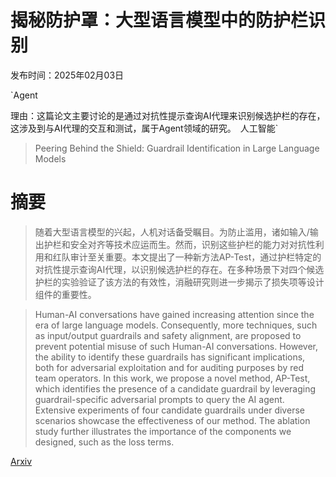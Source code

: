 # 揭秘防护罩：大型语言模型中的防护栏识别

发布时间：2025年02月03日

`Agent

理由：这篇论文主要讨论的是通过对抗性提示查询AI代理来识别候选护栏的存在，这涉及到与AI代理的交互和测试，属于Agent领域的研究。` `人工智能`

> Peering Behind the Shield: Guardrail Identification in Large Language Models

# 摘要

> 随着大型语言模型的兴起，人机对话备受瞩目。为防止滥用，诸如输入/输出护栏和安全对齐等技术应运而生。然而，识别这些护栏的能力对对抗性利用和红队审计至关重要。本文提出了一种新方法AP-Test，通过护栏特定的对抗性提示查询AI代理，以识别候选护栏的存在。在多种场景下对四个候选护栏的实验验证了该方法的有效性，消融研究则进一步揭示了损失项等设计组件的重要性。

> Human-AI conversations have gained increasing attention since the era of large language models. Consequently, more techniques, such as input/output guardrails and safety alignment, are proposed to prevent potential misuse of such Human-AI conversations. However, the ability to identify these guardrails has significant implications, both for adversarial exploitation and for auditing purposes by red team operators. In this work, we propose a novel method, AP-Test, which identifies the presence of a candidate guardrail by leveraging guardrail-specific adversarial prompts to query the AI agent. Extensive experiments of four candidate guardrails under diverse scenarios showcase the effectiveness of our method. The ablation study further illustrates the importance of the components we designed, such as the loss terms.

[Arxiv](https://arxiv.org/abs/2502.01241)